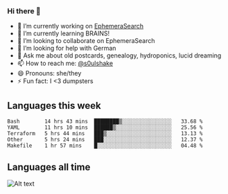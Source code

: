 ### Hi there 👋

<!--
**soulshake/soulshake** is a ✨ _special_ ✨ repository because its `README.md` (this file) appears on your GitHub profile.

Here are some ideas to get you started:

- 🔭 I’m currently working on ...
- 🌱 I’m currently learning ...
- 👯 I’m looking to collaborate on ...
- 🤔 I’m looking for help with ...
- 💬 Ask me about ...
- 📫 How to reach me: ...
- 😄 Pronouns: ...
- ⚡ Fun fact: ...
-->


- 🔭 I’m currently working on [EphemeraSearch](https://www.ephemerasearch.com/)
- 🌱 I’m currently learning BRAINS!
- 👯 I’m looking to collaborate on EphemeraSearch
- 🤔 I’m looking for help with German
- 💬 Ask me about old postcards, genealogy, hydroponics, lucid dreaming
- 📫 How to reach me: [@s0ulshake](https://twitter.com/soulshake)
- 😄 Pronouns: she/they
- ⚡ Fun fact: I <3 dumpsters

## Languages this week

<!--START_SECTION:waka-->
```text
Bash        14 hrs 43 mins  ████████▒░░░░░░░░░░░░░░░░   33.68 % 
YAML        11 hrs 10 mins  ██████▒░░░░░░░░░░░░░░░░░░   25.56 % 
Terraform   5 hrs 44 mins   ███▒░░░░░░░░░░░░░░░░░░░░░   13.13 % 
Other       5 hrs 24 mins   ███░░░░░░░░░░░░░░░░░░░░░░   12.37 % 
Makefile    1 hr 57 mins    █░░░░░░░░░░░░░░░░░░░░░░░░   04.48 % 
```
<!--END_SECTION:waka-->

## Languages all time
![Alt text](https://wakatime.com/share/@aj/6aa10b67-a5e9-4fb1-acaf-8692f4385172.svg)
